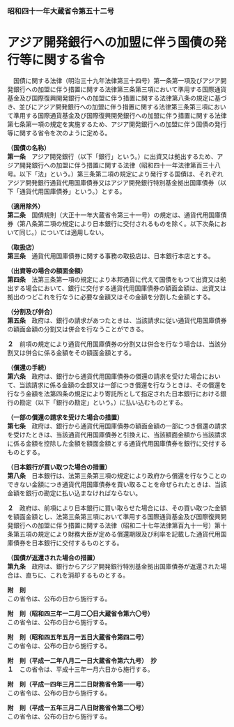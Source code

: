 ### 昭和四十一年大蔵省令第五十二号  
# アジア開発銀行への加盟に伴う国債の発行等に関する省令  
　国債に関する法律（明治三十九年法律第三十四号）第一条第一項及びアジア開発銀行への加盟に伴う措置に関する法律第三条第三項において準用する国際通貨基金及び国際復興開発銀行への加盟に伴う措置に関する法律第八条の規定に基づき、並びにアジア開発銀行への加盟に伴う措置に関する法律第三条第三項において準用する国際通貨基金及び国際復興開発銀行への加盟に伴う措置に関する法律第七条第一項の規定を実施するため、アジア開発銀行への加盟に伴う国債の発行等に関する省令を次のように定める。  
  
**（国債の名称）**  
**第一条**　アジア開発銀行（以下「銀行」という。）に出資又は拠出するため、アジア開発銀行への加盟に伴う措置に関する法律（昭和四十一年法律第百三十八号。以下「法」という。）第三条第二項の規定により発行する国債は、それぞれアジア開発銀行通貨代用国庫債券又はアジア開発銀行特別基金拠出国庫債券（以下「通貨代用国庫債券」という。）とする。  
  
**（適用除外）**  
**第二条**　国債規則（大正十一年大蔵省令第三十一号）の規定は、通貨代用国庫債券（第八条第二項の規定により日本銀行に交付されるものを除く。以下次条において同じ。）については適用しない。  
  
**（取扱店）**  
**第三条**　通貨代用国庫債券に関する事務の取扱店は、日本銀行本店とする。  
  
**（出資等の場合の額面金額）**  
**第四条**　法第三条第一項の規定により本邦通貨に代えて国債をもつて出資又は拠出する場合において、銀行に交付する通貨代用国庫債券の額面金額は、出資又は拠出のつどこれを行なうに必要な金額又はその金額を分割した金額とする。  
  
**（分割及び併合）**  
**第五条**　政府は、銀行の請求があつたときは、当該請求に従い通貨代用国庫債券の額面金額の分割又は併合を行なうことができる。  
  
**２**　前項の規定により通貨代用国庫債券の分割又は併合を行なう場合は、当該分割又は併合に係る金額をその額面金額とする。  
  
**（償還の手続）**  
**第六条**　政府は、銀行から通貨代用国庫債券の償還の請求を受けた場合において、当該請求に係る金額の全部又は一部につき償還を行なうときは、その償還を行なう金額を法第四条の規定により寄託所として指定された日本銀行における銀行の勘定（以下「銀行の勘定」という。）に払い込むものとする。  
  
**（一部の償還の請求を受けた場合の措置）**  
**第七条**　政府は、銀行から通貨代用国庫債券の額面金額の一部につき償還の請求を受けたときは、当該通貨代用国庫債券と引換えに、当該額面金額から当該請求に係る金額を控除した金額を額面金額とする通貨代用国庫債券を銀行に交付するものとする。  
  
**（日本銀行が買い取つた場合の措置）**  
**第八条**　日本銀行は、法第三条第三項の規定により政府から償還を行なうことのできない金額につき通貨代用国庫債券を買い取ることを命ぜられたときは、当該金額を銀行の勘定に払い込まなければならない。  
  
**２**　政府は、前項により日本銀行に買い取らせた場合には、その買い取つた金額を額面金額とし、法第三条第三項において準用する国際通貨基金及び国際復興開発銀行への加盟に伴う措置に関する法律（昭和二十七年法律第百九十一号）第十条第五項の規定により財務大臣が定める償還期限及び利率を記載した通貨代用国庫債券を日本銀行に交付するものとする。  
  
**（国債が返還された場合の措置）**  
**第九条**　政府は、銀行からアジア開発銀行特別基金拠出国庫債券が返還された場合は、直ちに、これを消却するものとする。  
  
**附　則**  
この省令は、公布の日から施行する。  
  
**附　則（昭和四三年一二月二〇日大蔵省令第六〇号）**  
この省令は、公布の日から施行する。  
  
**附　則（昭和四五年五月一五日大蔵省令第四二号）**  
この省令は、公布の日から施行する。  
  
**附　則（平成一二年八月二一日大蔵省令第六九号）　抄**  
**１**　この省令は、平成十三年一月六日から施行する。  
  
**附　則（平成一四年三月二二日財務省令第一一号）**  
この省令は、公布の日から施行する。  
  
**附　則（平成一五年三月二八日財務省令第二〇号）**  
この省令は、公布の日から施行する。  
  
